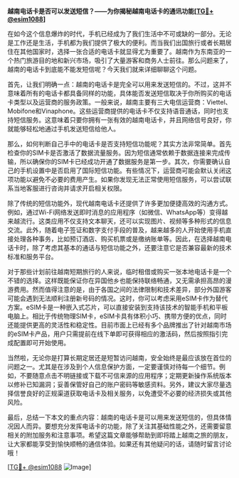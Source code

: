 **越南电话卡是否可以发送短信？——为你揭秘越南电话卡的通讯功能[[TG💪+ @esim1088](https://t.me/s/esim1088)]**

在如今这个信息爆炸的时代，手机已经成为了我们生活中不可或缺的一部分。无论是工作还是生活，手机都为我们提供了极大的便利。而当我们出国旅行或者长期居住在其他国家时，选择一张合适的电话卡就显得尤为重要了。越南作为东南亚的一个热门旅游目的地和新兴市场，吸引了大量游客和商务人士前往。那么问题来了，越南的电话卡到底能不能发短信呢？今天我们就来详细聊聊这个问题。

首先，让我们明确一点：越南的电话卡是完全可以用来发送短信的。不过，这并不意味着所有的电话卡都具备同样的功能，具体能否发送短信取决于你所购买的电话卡类型以及运营商的服务政策。一般来说，越南主要有三大电信运营商：Viettel、Mobifone和Vinaphone。这些运营商提供的电话卡不仅支持语音通话，同时也支持短信服务。这意味着只要你拥有一张有效的越南电话卡，并且网络信号良好，你就能够轻松地通过手机发送短信给他人。

那么，如何判断自己手中的电话卡是否支持短信功能呢？其实方法非常简单。首先检查你的SIM卡是否激活了数据流量服务。因为短信通常依赖于数据连接来完成传输，所以确保你的SIM卡已经成功开通了数据服务是第一步。其次，你需要确认自己的手机设置中是否启用了国际短信功能。有些情况下，运营商可能会默认关闭这项功能以避免不必要的费用产生。如果你发现无法正常使用短信服务，可以尝试联系当地客服进行咨询并请求开启相关权限。

除了传统的短信功能外，现代越南电话卡还提供了许多更加便捷高效的沟通方式。例如，通过Wi-Fi网络发送即时消息的应用程序（如微信、WhatsApp等）变得越来越流行。这类应用不仅支持文本聊天，还可以实现图片、视频等多种形式的信息交流。此外，随着电子签证和数字支付手段的普及，越来越多的人开始使用手机直接处理各种事务，比如预订酒店、购买机票或是缴纳账单等。因此，在选择越南电话卡时，除了考虑其基本的通话与短信功能之外，还要注意它是否兼容最新的技术标准和服务平台。

对于那些计划前往越南短期旅行的人来说，临时租借或购买一张本地电话卡是一个不错的选择。这样既能保证你在异国他乡也能保持联络畅通，又无需承担高昂的漫游费用。然而值得注意的是，由于各国之间的法律限制和技术差异，部分外国游客可能会遇到无法顺利注册新号码的情况。这时，你可以考虑采用eSIM卡作为替代方案。eSIM卡是一种嵌入式芯片，可以直接安装到支持该技术的智能手机和平板电脑上。相比于传统物理SIM卡，eSIM卡具有体积小巧、携带方便的优点，同时还能提供更高的灵活性和稳定性。目前市面上已经有多个品牌推出了针对越南市场的eSIM卡产品，用户只需提前在线下单即可获得相应的激活码，然后按照指引完成配置即可开始使用。

当然啦，无论你是打算长期定居还是短暂访问越南，安全始终是最应该放在首位的问题之一。尤其是在涉及到个人信息保护方面，一定要谨慎对待每一个细节。例如，不要随意点击不明链接或下载不可信来源的应用程序；定期更新操作系统版本以修补已知漏洞；妥善保管好自己的账户密码等敏感资料。另外，建议大家尽量选择信誉良好的正规渠道获取电话卡及相关服务，以免遭受不必要的经济损失或其他风险。

最后，总结一下本文的重点内容：越南的电话卡是可以用来发送短信的，但具体情况因人而异。要想充分发挥电话卡的功能，除了关注其基础性能之外，还需要留意相关的附加服务和注意事项。希望这篇文章能够帮助到即将踏上越南之旅的朋友，让大家都能享受到愉快顺畅的通信体验。如果还有其他疑问的话，请随时留言讨论哦！

[[TG💪+ @esim1088](https://t.me/s/esim1088) ![Image](https://i.postimg.cc/4NQfJmqS/Snipaste-2025-05-13-00-14-12.png)]